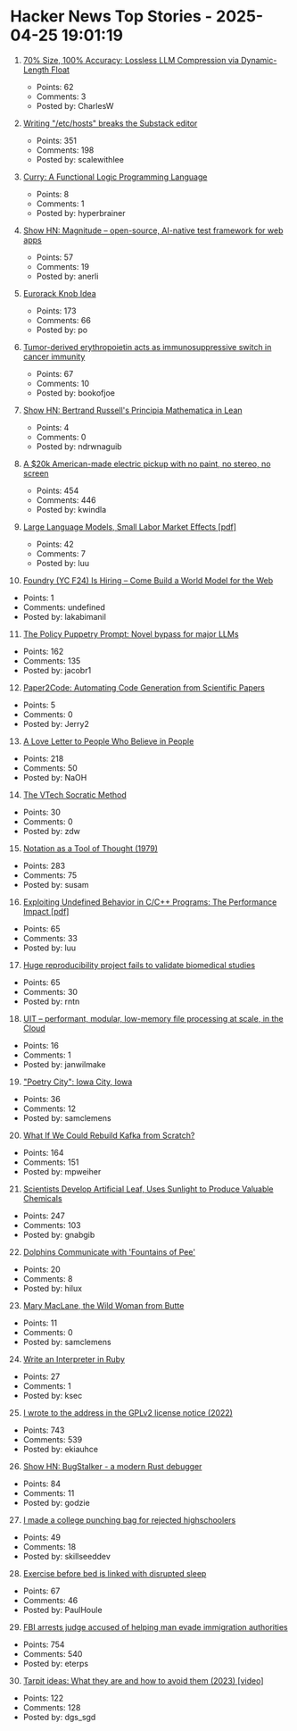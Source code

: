 # Hacker News Top Stories - 2025-04-25 19:01:19

1. [70% Size, 100% Accuracy: Lossless LLM Compression via Dynamic-Length Float](https://arxiv.org/abs/2504.11651)
   - Points: 62
   - Comments: 3
   - Posted by: CharlesW

2. [Writing "/etc/hosts" breaks the Substack editor](https://scalewithlee.substack.com/p/when-etchsts-breaks-your-substack)
   - Points: 351
   - Comments: 198
   - Posted by: scalewithlee

3. [Curry: A Functional Logic Programming Language](https://curry-lang.org/)
   - Points: 8
   - Comments: 1
   - Posted by: hyperbrainer

4. [Show HN: Magnitude – open-source, AI-native test framework for web apps](https://github.com/magnitudedev/magnitude)
   - Points: 57
   - Comments: 19
   - Posted by: anerli

5. [Eurorack Knob Idea](https://mitxela.com/projects/euroknob)
   - Points: 173
   - Comments: 66
   - Posted by: po

6. [Tumor-derived erythropoietin acts as immunosuppressive switch in cancer immunity](https://www.science.org/doi/10.1126/science.adr3026)
   - Points: 67
   - Comments: 10
   - Posted by: bookofjoe

7. [Show HN: Bertrand Russell's Principia Mathematica in Lean](https://github.com/ndrwnaguib/principia)
   - Points: 4
   - Comments: 0
   - Posted by: ndrwnaguib

8. [A $20k American-made electric pickup with no paint, no stereo, no screen](https://www.theverge.com/electric-cars/655527/slate-electric-truck-price-paint-radio-bezos)
   - Points: 454
   - Comments: 446
   - Posted by: kwindla

9. [Large Language Models, Small Labor Market Effects [pdf]](https://bfi.uchicago.edu/wp-content/uploads/2025/04/BFI_WP_2025-56-1.pdf)
   - Points: 42
   - Comments: 7
   - Posted by: luu

10. [Foundry (YC F24) Is Hiring – Come Build a World Model for the Web](undefined)
   - Points: 1
   - Comments: undefined
   - Posted by: lakabimanil

11. [The Policy Puppetry Prompt: Novel bypass for major LLMs](https://hiddenlayer.com/innovation-hub/novel-universal-bypass-for-all-major-llms/)
   - Points: 162
   - Comments: 135
   - Posted by: jacobr1

12. [Paper2Code: Automating Code Generation from Scientific Papers](https://arxiv.org/abs/2504.17192)
   - Points: 5
   - Comments: 0
   - Posted by: Jerry2

13. [A Love Letter to People Who Believe in People](https://www.swiss-miss.com/2025/04/a-love-letter-to-people-who-believe-in-people.html)
   - Points: 218
   - Comments: 50
   - Posted by: NaOH

14. [The VTech Socratic Method](https://www.leadedsolder.com/2025/04/22/vtech-socrates-pickup.html)
   - Points: 30
   - Comments: 0
   - Posted by: zdw

15. [Notation as a Tool of Thought (1979)](https://www.jsoftware.com/papers/tot.htm)
   - Points: 283
   - Comments: 75
   - Posted by: susam

16. [Exploiting Undefined Behavior in C/C++ Programs: The Performance Impact [pdf]](https://web.ist.utl.pt/nuno.lopes/pubs/ub-pldi25.pdf)
   - Points: 65
   - Comments: 33
   - Posted by: luu

17. [Huge reproducibility project fails to validate biomedical studies](https://www.nature.com/articles/d41586-025-01266-x)
   - Points: 65
   - Comments: 30
   - Posted by: rntn

18. [UIT – performant, modular, low-memory file processing at scale, in the Cloud](https://github.com/janwilmake/uit)
   - Points: 16
   - Comments: 1
   - Posted by: janwilmake

19. ["Poetry City": Iowa City, Iowa](https://www.publicbooks.org/poetry-city-iowa-city-iowa/)
   - Points: 36
   - Comments: 12
   - Posted by: samclemens

20. [What If We Could Rebuild Kafka from Scratch?](https://www.morling.dev/blog/what-if-we-could-rebuild-kafka-from-scratch/)
   - Points: 164
   - Comments: 151
   - Posted by: mpweiher

21. [Scientists Develop Artificial Leaf, Uses Sunlight to Produce Valuable Chemicals](https://newscenter.lbl.gov/2025/04/24/scientists-develop-artificial-leaf-that-uses-sunlight-to-produce-valuable-chemicals/)
   - Points: 247
   - Comments: 103
   - Posted by: gnabgib

22. [Dolphins Communicate with 'Fountains of Pee'](https://www.scientificamerican.com/article/dolphins-communicate-with-fountains-of-pee/)
   - Points: 20
   - Comments: 8
   - Posted by: hilux

23. [Mary MacLane, the Wild Woman from Butte](https://publicdomainreview.org/essay/i-am-making-the-world-my-confessor/)
   - Points: 11
   - Comments: 0
   - Posted by: samclemens

24. [Write an Interpreter in Ruby](https://speakerdeck.com/marioariasc/write-an-interpreter-in-ruby)
   - Points: 27
   - Comments: 1
   - Posted by: ksec

25. [I wrote to the address in the GPLv2 license notice (2022)](https://code.mendhak.com/gpl-v2-address-letter/)
   - Points: 743
   - Comments: 539
   - Posted by: ekiauhce

26. [Show HN: BugStalker - a modern Rust debugger](https://github.com/godzie44/BugStalker)
   - Points: 84
   - Comments: 11
   - Posted by: godzie

27. [I made a college punching bag for rejected highschoolers](https://ex.plor.ing/blog/post/college-punch)
   - Points: 49
   - Comments: 18
   - Posted by: skillseeddev

28. [Exercise before bed is linked with disrupted sleep](https://medicalxpress.com/news/2025-04-bed-linked-disrupted.html)
   - Points: 67
   - Comments: 46
   - Posted by: PaulHoule

29. [FBI arrests judge accused of helping man evade immigration authorities](https://apnews.com/article/immigration-judge-arrested-7997186bbca5730e70a25f2347e631f6)
   - Points: 754
   - Comments: 540
   - Posted by: eterps

30. [Tarpit ideas: What they are and how to avoid them (2023) [video]](https://www.ycombinator.com/library/Ij-tarpit-ideas-what-are-tarpit-ideas-how-to-avoid-them)
   - Points: 122
   - Comments: 128
   - Posted by: dgs_sgd

